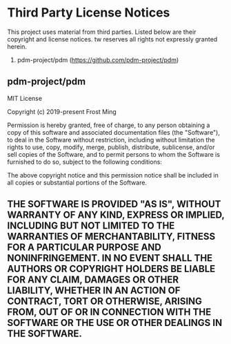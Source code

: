 Third Party License Notices
===========================

This project uses material from third parties.
Listed below are their copyright and license notices.
tw reserves all rights not expressly granted herein.

1.  pdm-project/pdm (https://github.com/pdm-project/pdm)

pdm-project/pdm
------------------------------------
MIT License

Copyright (c) 2019-present Frost Ming

Permission is hereby granted, free of charge, to any person obtaining a copy of this software and associated documentation files (the "Software"), to deal in the Software without restriction, including without limitation the rights to use, copy, modify, merge, publish, distribute, sublicense, and/or sell copies of the Software, and to permit persons to whom the Software is furnished to do so, subject to the following conditions:

The above copyright notice and this permission notice shall be included in all copies or substantial portions of the Software.

THE SOFTWARE IS PROVIDED "AS IS", WITHOUT WARRANTY OF ANY KIND, EXPRESS OR IMPLIED, INCLUDING BUT NOT LIMITED TO THE WARRANTIES OF MERCHANTABILITY, FITNESS FOR A PARTICULAR PURPOSE AND NONINFRINGEMENT. IN NO EVENT SHALL THE AUTHORS OR COPYRIGHT HOLDERS BE LIABLE FOR ANY CLAIM, DAMAGES OR OTHER
LIABILITY, WHETHER IN AN ACTION OF CONTRACT, TORT OR OTHERWISE, ARISING FROM, OUT OF OR IN CONNECTION WITH THE SOFTWARE OR THE USE OR OTHER DEALINGS IN THE SOFTWARE.
------------------------------------
